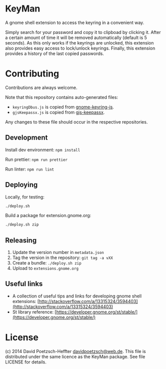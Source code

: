 # KeyMan

A gnome shell extension to access the keyring in a convenient way.

Simply search for your password and copy it to clipboad by clicking it.
After a certain amount of time it will be removed automatically (default is 5 seconds).
As this only works if the keyrings are unlocked, this extension also provides easy access to lock/unlock keyrings.
Finally, this extension provides a history of the last copied passwords.

# Contributing

Contributions are always welcome.

Note that this repository contains auto-generated files:

- `keyringDbus.js` is copied from [gnome-keyring-js](https://github.com/dpoetzsch/gnome-keyring-js).
- `gjsKeepassx.js` is copied from [gjs-keepassx](https://github.com/dpoetzsch/gjs-keepassx).

Any changes to these file should occur in the respective repositories.

## Development

Install dev environment: `npm install`

Run prettier: `npm run prettier`

Run linter: `npm run lint`

## Deploying

Locally, for testing:

```bash
./deploy.sh
```

Build a package for extension.gnome.org:

```bash
./deploy.sh zip
```

## Releasing

1. Update the version number in `metadata.json`
2. Tag the version in the repository: `git tag -a vXX`
3. Create a bundle: `./deploy.sh zip`
4. Upload to `extensions.gnome.org`

## Useful links

- A collection of useful tips and links for developing gnome shell extensions: [http://stackoverflow.com/a/13315324/3594403](http://stackoverflow.com/a/13315324/3594403)
- St library reference: [https://developer.gnome.org/st/stable/](https://developer.gnome.org/st/stable/)

# License

(c) 2014 David Poetzsch-Heffter <davidpoetzsch@web.de>.
This file is distributed under the same licence as the KeyMan package.
See file LICENSE for details.
